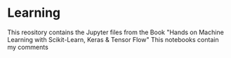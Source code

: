 # Learning
This reository contains the Jupyter files from the Book "Hands on Machine Learning with Scikit-Learn, Keras & Tensor Flow"
This notebooks contain my comments

